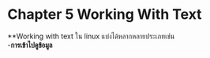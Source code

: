 # Chapter 5 Working With Text
**Working with text ใน linux แบ่งได้หลากหลายประเภทเช่น<br>
-**การเข้าไปดูข้อมูล**<br>
